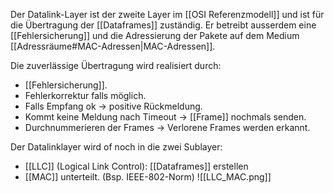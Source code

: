 Der Datalink-Layer ist der zweite Layer im [[OSI Referenzmodell]] und ist für die Übertragung der [[Dataframes]] zuständig. Er betreibt ausserdem eine [[Fehlersicherung]] und die Adressierung der Pakete auf dem Medium [[Adressräume#MAC-Adressen|MAC-Adressen]].

Die zuverlässige Übertragung wird realisiert durch:
- [[Fehlersicherung]].
- Fehlerkorrektur falls möglich.
- Falls Empfang ok -> positive Rückmeldung.
- Kommt keine Meldung nach Timeout -> [[Frame]] nochmals senden.
- Durchnummerieren der Frames -> Verlorene Frames werden erkannt.

Der Datalinklayer wird of noch in die zwei Sublayer:
- [[LLC]] (Logical Link Control): [[Dataframes]] erstellen
- [[MAC]]
unterteilt. (Bsp. IEEE-802-Norm)
![[LLC_MAC.png]]
